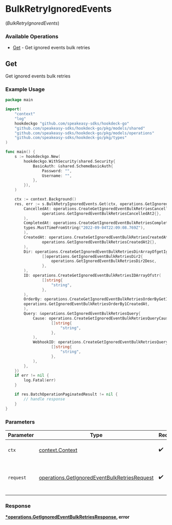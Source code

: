 # BulkRetryIgnoredEvents
(*BulkRetryIgnoredEvents*)

### Available Operations

* [Get](#get) - Get ignored events bulk retries

## Get

Get ignored events bulk retries

### Example Usage

```go
package main

import(
	"context"
	"log"
	hookdeckgo "github.com/speakeasy-sdks/hookdeck-go"
	"github.com/speakeasy-sdks/hookdeck-go/pkg/models/shared"
	"github.com/speakeasy-sdks/hookdeck-go/pkg/models/operations"
	"github.com/speakeasy-sdks/hookdeck-go/pkg/types"
)

func main() {
    s := hookdeckgo.New(
        hookdeckgo.WithSecurity(shared.Security{
            BasicAuth: &shared.SchemeBasicAuth{
                Password: "",
                Username: "",
            },
        }),
    )

    ctx := context.Background()
    res, err := s.BulkRetryIgnoredEvents.Get(ctx, operations.GetIgnoredEventBulkRetriesRequest{
        CancelledAt: operations.CreateGetIgnoredEventBulkRetriesCancelledAtGetIgnoredEventBulkRetriesCancelledAt2(
                operations.GetIgnoredEventBulkRetriesCancelledAt2{},
        ),
        CompletedAt: operations.CreateGetIgnoredEventBulkRetriesCompletedAtDateTime(
        types.MustTimeFromString("2022-09-04T22:09:08.769Z"),
        ),
        CreatedAt: operations.CreateGetIgnoredEventBulkRetriesCreatedAtGetIgnoredEventBulkRetriesCreatedAt2(
                operations.GetIgnoredEventBulkRetriesCreatedAt2{},
        ),
        Dir: operations.CreateGetIgnoredEventBulkRetriesDirArrayOfgetIgnoredEventBulkRetriesDir2(
                []operations.GetIgnoredEventBulkRetriesDir2{
                    operations.GetIgnoredEventBulkRetriesDir2Desc,
                },
        ),
        ID: operations.CreateGetIgnoredEventBulkRetriesIDArrayOfstr(
                []string{
                    "string",
                },
        ),
        OrderBy: operations.CreateGetIgnoredEventBulkRetriesOrderByGetIgnoredEventBulkRetriesOrderBy1(
        operations.GetIgnoredEventBulkRetriesOrderBy1CreatedAt,
        ),
        Query: &operations.GetIgnoredEventBulkRetriesQuery{
            Cause: operations.CreateGetIgnoredEventBulkRetriesQueryCauseArrayOfstr(
                    []string{
                        "string",
                    },
            ),
            WebhookID: operations.CreateGetIgnoredEventBulkRetriesQueryWebhookIDArrayOfstr(
                    []string{
                        "string",
                    },
            ),
        },
    })
    if err != nil {
        log.Fatal(err)
    }

    if res.BatchOperationPaginatedResult != nil {
        // handle response
    }
}
```

### Parameters

| Parameter                                                                                                    | Type                                                                                                         | Required                                                                                                     | Description                                                                                                  |
| ------------------------------------------------------------------------------------------------------------ | ------------------------------------------------------------------------------------------------------------ | ------------------------------------------------------------------------------------------------------------ | ------------------------------------------------------------------------------------------------------------ |
| `ctx`                                                                                                        | [context.Context](https://pkg.go.dev/context#Context)                                                        | :heavy_check_mark:                                                                                           | The context to use for the request.                                                                          |
| `request`                                                                                                    | [operations.GetIgnoredEventBulkRetriesRequest](../../models/operations/getignoredeventbulkretriesrequest.md) | :heavy_check_mark:                                                                                           | The request object to use for the request.                                                                   |


### Response

**[*operations.GetIgnoredEventBulkRetriesResponse](../../models/operations/getignoredeventbulkretriesresponse.md), error**


